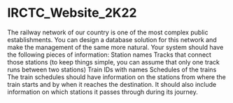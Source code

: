 # IRCTC_Website_2K22
The railway network of our country is one of the most complex public establishments. You can design a database solution for this network and make the management of the same more natural. 
Your system should have the following pieces of information:  Station names Tracks that connect those stations (to keep things simple, you can assume that only one track runs between two stations) 
Train IDs with names 
Schedules of the trains  
The train schedules should have information on the stations from where the train starts and by when it reaches the destination. 
It should also include information on which stations it passes through during its journey. 
